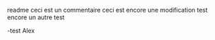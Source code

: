 readme
ceci est un commentaire
ceci est encore une modification test
encore un autre test

-test Alex
